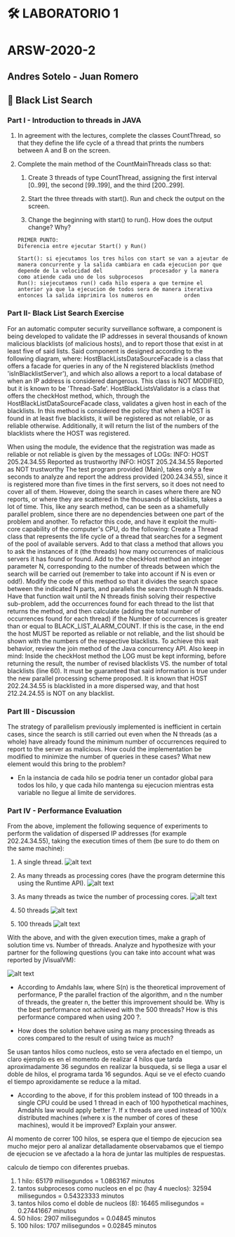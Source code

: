 # 🛠️ LABORATORIO 1 
# ARSW-2020-2
## Andres Sotelo - Juan Romero 
## 📄 Black List Search
### Part I - Introduction to threads in JAVA
  
  1. In agreement with the lectures, complete the classes CountThread, so that they define the life cycle of a thread that prints the numbers between A and B on the screen.
 
 2. Complete the main method of the CountMainThreads class so that:
      
      1. Create 3 threads of type CountThread, assigning the first interval [0..99], the second [99..199], and the third [200..299]. 
      
      2. Start the three threads with start(). Run and check the output on the screen. 
      
      3. Change the beginning with start() to run(). How does the output change? Why?
      
        PRIMER PUNTO:
        Diferencia entre ejecutar Start() y Run()

        Start(): si ejecutamos los tres hilos con start se van a ajeutar de manera concurrente y la salida cambiara en cada ejecucion por que depende de la velocidad del               procesador y la manera como atiende cada uno de los subprocesos
        Run(): siejecutamos run() cada hilo espera a que termine el anterior ya que la ejecucion de todos sera de manera iterativa entonces la salida imprimira los numeros en          orden
   
### Part II- Black List Search Exercise

 For an automatic computer security surveillance software, a component is being developed to validate the IP addresses in several thousands of known malicious blacklists (of malicious hosts), and to report those that exist in at least five of said lists.
Said component is designed according to the following diagram, where:
HostBlackListsDataSourceFacade is a class that offers a facade for queries in any of the N registered blacklists (method 'isInBlacklistServer'), and which also allows a report to a local database of when an IP address is considered dangerous. This class is NOT MODIFIED, but it is known to be 'Thread-Safe'.
HostBlackListsValidator is a class that offers the checkHost method, which, through the HostBlackListDataSourceFacade class, validates a given host in each of the blacklists. In this method is considered the policy that when a HOST is found in at least five blacklists, it will be registered as not reliable, or as reliable otherwise. Additionally, it will return the list of the numbers of the blacklists where the HOST was registered.

When using the module, the evidence that the registration was made as reliable or not reliable is given by the messages of LOGs:
INFO: HOST 205.24.34.55 Reported as trustworthy
INFO: HOST 205.24.34.55 Reported as NOT trustworthy
The test program provided (Main), takes only a few seconds to analyze and report the address provided (200.24.34.55), since it is registered more than five times in the first servers, so it does not need to cover all of them. However, doing the search in cases where there are NO reports, or where they are scattered in the thousands of blacklists, takes a lot of time.
This, like any search method, can be seen as a shamefully parallel problem, since there are no dependencies between one part of the problem and another.
To refactor this code, and have it exploit the multi-core capability of the computer's CPU, do the following:
Create a Thread class that represents the life cycle of a thread that searches for a segment of the pool of available servers. Add to that class a method that allows you to ask the instances of it (the threads) how many occurrences of malicious servers it has found or found.
Add to the checkHost method an integer parameter N, corresponding to the number of threads between which the search will be carried out (remember to take into account if N is even or odd!). Modify the code of this method so that it divides the search space between the indicated N parts, and parallels the search through N threads. Have that function wait until the N threads finish solving their respective sub-problem, add the occurrences found for each thread to the list that returns the method, and then calculate (adding the total number of occurrences found for each thread) if the Number of occurrences is greater than or equal to BLACK_LIST_ALARM_COUNT. If this is the case, in the end the host MUST be reported as reliable or not reliable, and the list should be shown with the numbers of the respective blacklists. To achieve this wait behavior, review the join method of the Java concurrency API. Also keep in mind:
Inside the checkHost method the LOG must be kept informing, before returning the result, the number of revised blacklists VS. the number of total blacklists (line 60). It must be guaranteed that said information is true under the new parallel processing scheme proposed.
It is known that HOST 202.24.34.55 is blacklisted in a more dispersed way, and that host 212.24.24.55 is NOT on any blacklist.

### Part III - Discussion
     
The strategy of parallelism previously implemented is inefficient in certain cases, since the search is still carried out even when the N threads (as a whole) have already found the minimum number of occurrences required to report to the server as malicious. How could the implementation be modified to minimize the number of queries in these cases? What new element would this bring to the problem?

- En la instancia de cada hilo se podria tener un contador global para todos los hilo, y que cada hilo mantenga su ejecucion mientras esta variable no llegue al limite de servidores.

### Part IV - Performance Evaluation
From the above, implement the following sequence of experiments to perform the validation of dispersed IP addresses (for example 202.24.34.55), taking the execution times of them (be sure to do them on the same machine):
  1. A single thread. 
  ![alt text](https://github.com/JuanRomero11/ARSW-2020-2/blob/master/images/1.PNG)
  
  2. As many threads as processing cores (have the program determine this using the Runtime API). 
  ![alt text](https://github.com/JuanRomero11/ARSW-2020-2/blob/master/images/2.PNG)
  
  3. As many threads as twice the number of processing cores. 
  ![alt text](https://github.com/JuanRomero11/ARSW-2020-2/blob/master/images/3.PNG)
  
  4. 50 threads 
  ![alt text](https://github.com/JuanRomero11/ARSW-2020-2/blob/master/images/4.PNG)
  
  5. 100 threads
  ![alt text](https://github.com/JuanRomero11/ARSW-2020-2/blob/master/images/5.PNG)
  
With the above, and with the given execution times, make a graph of solution time vs. Number of threads. Analyze and hypothesize with your partner for the following questions (you can take into account what was reported by jVisualVM):

  ![alt text](https://github.com/JuanRomero11/ARSW-2020-2/blob/master/images/6.PNG)

- According to Amdahls law, where S(n) is the theoretical improvement of performance, P the parallel fraction of the algorithm, and n the number of threads, the greater n, the better this improvement should be. Why is the best performance not achieved with the 500 threads? How is this performance compared when using 200 ?.

- How does the solution behave using as many processing threads as cores compared to the result of using twice as much?

Se usan tantos hilos como nucleos, esto se vera afectado en el tiempo, un claro ejemplo es en el momento de realizar 4 hilos que tarda aproximadamente 36 segundos en realizar la busqueda, si se llega a usar el doble de hilos, el programa tarda 16 segundos. Aqui se ve el efecto cuando el tiempo aproxidamente se reduce a la mitad.


- According to the above, if for this problem instead of 100 threads in a single CPU could be used 1 thread in each of 100 hypothetical machines, Amdahls law would apply better ?. If x threads are used instead of 100/x distributed machines (where x is the number of cores of these machines), would it be improved? Explain your answer.

Al momento de correr 100 hilos, se espera que el tiempo de ejecucion sea mucho mejor pero al analizar detalladamente observabamos que el tiempo de ejecucion se ve afectado a la hora de juntar las multiples de respuestas.

calculo de tiempo con diferentes pruebas.


1) 1 hilo: 65179 milisegundos = 1.0863167 minutos
2) tantos subprocesos como nucleos en el pc (hay 4 nueclos): 32594 milisegundos = 0.54323333 minutos
3) tantos hilos como el doble de nucleos (8): 16465 milisegundos = 0.27441667 minutos
4) 50 hilos: 2907 milisegundos = 0.04845 minutos
5) 100 hilos: 1707 milisegundos = 0.02845 minutos

